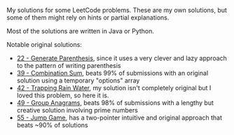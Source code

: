 My solutions for some LeetCode problems. These are my own solutions, but some of them might rely on hints or partial explanations.

Most of the solutions are written in Java or Python.

Notable original solutions:

- [22 - Generate Parenthesis](https://github.com/andre-koga/leetcode-solutions/blob/main/solutions/22-generate-parenthesis.py), since it uses a very clever and lazy approach to the pattern of writing parenthesis
- [39 - Combination Sum](https://github.com/andre-koga/leetcode-solutions/blob/main/solutions/39-combination-sum.py), beats 99% of submissions with an original solution using a temporary "options" array
- [42 - Trapping Rain Water](https://github.com/andre-koga/leetcode-solutions/blob/main/solutions/42-trapping-rain-water.py), my solution isn't completely original but I loved this problem, so here it is.
- [49 - Group Anagrams](https://github.com/andre-koga/leetcode-solutions/blob/main/solutions/49-group-anagrams.py), beats 98% of submissions with a lengthy but creative solution involving prime numbers
- [55 - Jump Game](https://github.com/andre-koga/leetcode-solutions/blob/main/solutions/55-jump-game.py), has a two-pointer intuitive and original approach that beats ~90% of solutions
